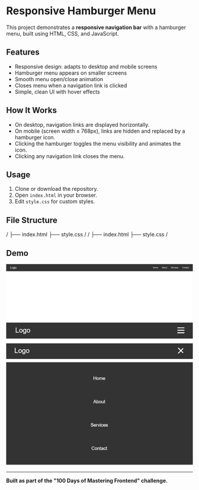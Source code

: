 # Responsive Hamburger Menu

This project demonstrates a **responsive navigation bar** with a hamburger menu, built using HTML, CSS, and JavaScript.

## Features

- Responsive design: adapts to desktop and mobile screens
- Hamburger menu appears on smaller screens
- Smooth menu open/close animation
- Closes menu when a navigation link is clicked
- Simple, clean UI with hover effects

## How It Works

- On desktop, navigation links are displayed horizontally.
- On mobile (screen width ≤ 768px), links are hidden and replaced by a hamburger icon.
- Clicking the hamburger toggles the menu visibility and animates the icon.
- Clicking any navigation link closes the menu.

## Usage

1. Clone or download the repository.
2. Open `index.html` in your browser.
3. Edit `style.css` for custom styles.

## File Structure

/
├── index.html
├── style.css
 /
/
├── index.html
├── style.css
/

## Demo

![Responsive Hamburger Menu Demo](./Screenshot.png)
![Responsive Hamburger Menu Demo](./Screenshot%20(1).png)
![Responsive Hamburger Menu Demo](./Screenshot%20(2).png)

---

**Built as part of the "100 Days of Mastering Frontend" challenge.**